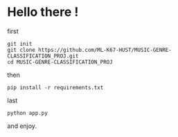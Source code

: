 # Hello there !

first 
~~~
git init
git clone https://github.com/ML-K67-HUST/MUSIC-GENRE-CLASSIFICATION_PROJ.git
cd MUSIC-GENRE-CLASSIFICATION_PROJ
~~~

then
~~~
pip install -r requirements.txt
~~~

last

~~~
python app.py 
~~~

and enjoy.